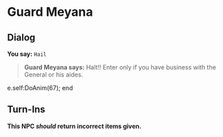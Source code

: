 # Guard Meyana
## Dialog

**You say:** `Hail`



>**Guard Meyana says:** Halt!!  Enter only if you have business with the General or his aides.


e.self:DoAnim(67);
end

## Turn-Ins



**This NPC *should* return incorrect items given.**





